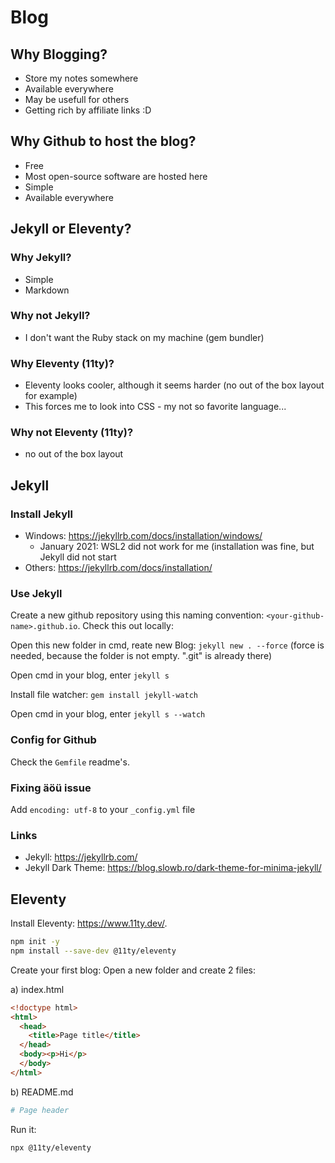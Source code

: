 # Blog

## Why Blogging?

- Store my notes somewhere
- Available everywhere
- May be usefull for others
- Getting rich by affiliate links :D

## Why Github to host the blog?

- Free
- Most open-source software are hosted here
- Simple
- Available everywhere

## Jekyll or Eleventy?

### Why Jekyll?

- Simple
- Markdown

### Why not Jekyll?

- I don't want the Ruby stack on my machine (gem bundler)

### Why Eleventy (11ty)?

- Eleventy looks cooler, although it seems harder (no out of the box layout for example)
- This forces me to look into CSS - my not so favorite language...

### Why not Eleventy (11ty)?

- no out of the box layout

## Jekyll

### Install Jekyll

- Windows: <https://jekyllrb.com/docs/installation/windows/>
  - January 2021: WSL2 did not work for me (installation was fine, but Jekyll did not start
- Others: <https://jekyllrb.com/docs/installation/>

### Use Jekyll

Create a new github repository using this naming convention: `<your-github-name>.github.io`. Check this out locally:

Open this new folder in cmd, reate new Blog: `jekyll new . --force` (force is needed, because the folder is not empty. ".git" is already there)

Open cmd in your blog, enter `jekyll s`

Install file watcher: `gem install jekyll-watch`

Open cmd in your blog, enter `jekyll s --watch`

### Config for Github

Check the `Gemfile` readme's.

### Fixing äöü issue

Add `encoding: utf-8` to your `_config.yml` file

### Links

- Jekyll: <https://jekyllrb.com/>
- Jekyll Dark Theme: <https://blog.slowb.ro/dark-theme-for-minima-jekyll/>

## Eleventy

Install Eleventy: <https://www.11ty.dev/>. 

```bash
npm init -y
npm install --save-dev @11ty/eleventy
```

Create your first blog: Open a new folder and create 2 files: 

a) index.html

```html
<!doctype html>
<html>
  <head>
    <title>Page title</title>
  </head>
  <body><p>Hi</p>
  </body>
</html>
```
b) README.md

```bash
# Page header
```

Run it:

```bash
npx @11ty/eleventy
```
